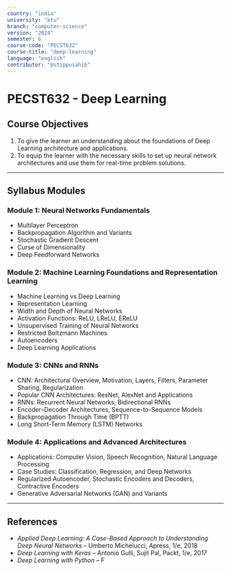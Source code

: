 ```yaml
---
country: "india"
university: "ktu"
branch: "computer-science"
version: "2024"
semester: 6
course-code: "PECST632"
course-title: "deep-learning"
language: "english"
contributor: "@stippusahib"
---
```


# PECST632 - Deep Learning

## Course Objectives

1. To give the learner an understanding about the foundations of Deep Learning architecture and applications.  
2. To equip the learner with the necessary skills to set up neural network architectures and use them for real-time problem solutions.

---

## Syllabus Modules

### Module 1: Neural Networks Fundamentals

- Multilayer Perceptron  
- Backpropagation Algorithm and Variants  
- Stochastic Gradient Descent  
- Curse of Dimensionality  
- Deep Feedforward Networks

### Module 2: Machine Learning Foundations and Representation Learning

- Machine Learning vs Deep Learning  
- Representation Learning  
- Width and Depth of Neural Networks  
- Activation Functions: ReLU, LReLU, EReLU  
- Unsupervised Training of Neural Networks  
- Restricted Boltzmann Machines  
- Autoencoders  
- Deep Learning Applications

### Module 3: CNNs and RNNs

- CNN: Architectural Overview, Motivation, Layers, Filters, Parameter Sharing, Regularization  
- Popular CNN Architectures: ResNet, AlexNet and Applications  
- RNNs: Recurrent Neural Networks, Bidirectional RNNs  
- Encoder–Decoder Architectures, Sequence-to-Sequence Models  
- Backpropagation Through Time (BPTT)  
- Long Short-Term Memory (LSTM) Networks

### Module 4: Applications and Advanced Architectures

- Applications: Computer Vision, Speech Recognition, Natural Language Processing  
- Case Studies: Classification, Regression, and Deep Networks  
- Regularized Autoencoder, Stochastic Encoders and Decoders, Contractive Encoders  
- Generative Adversarial Networks (GAN) and Variants

---

## References

- *Applied Deep Learning: A Case-Based Approach to Understanding Deep Neural Networks* – Umberto Michelucci, Apress, 1/e, 2018  
- *Deep Learning with Keras* – Antonio Gulli, Sujit Pal, Packt, 1/e, 2017  
- *Deep Learning with Python* – F
